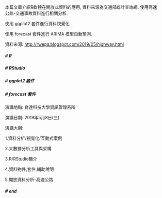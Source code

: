 本篇文章介紹R軟體在開放式資料的應用, 資料來源為交通部統計查詢網. 使用高速公路-交通事故資料進行相關分析.

使用 ggplot2 套件進行資料視覺化.

使用 forecast 套件進行 ARIMA 模型自動預測.

資料來源: http://rwepa.blogspot.com/2019/05/highway.html

##### # R
##### # RStudio
##### # ggplot2 套件
##### # forecast 套件

演講地點: 育達科技大學資訊管理系所

演講日期: 2019年5月8日(三)

演講大綱:

1.資料分析/視覺化/互動式案例

2.大數據分析工具與架構

3.R/RStudio簡介

4.資料物件,套件,輔助說明

5.開放資料分析-高速公路
##### # end
